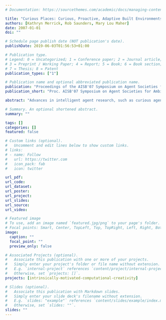 ```yaml
---
# Documentation: https://sourcethemes.com/academic/docs/managing-content/

title: "Curious Places: Curious, Proactive, Adaptive Built Environments"
authors: [Kathryn Merrick, Rob Saunders, Mary Lou Maher]
date: 2007-01-01
doi: ""

# Schedule page publish date (NOT publication's date).
publishDate: 2019-06-03T01:56:53+01:00

# Publication type.
# Legend: 0 = Uncategorized; 1 = Conference paper; 2 = Journal article;
# 3 = Preprint / Working Paper; 4 = Report; 5 = Book; 6 = Book section;
# 7 = Thesis; 8 = Patent
publication_types: ["1"]

# Publication name and optional abbreviated publication name.
publication: "Proceedings of the AISB'07 Symposium on Agent Societies for Ambient Intelligence, Newcastle"
publication_short: "Proc. AISB'07 Symposium on Agent Societies for Ambient Intelligence, Newcastle"

abstract: "Advances in intelligent agent research, such as curious agents and motivated learning agents, make possible a new kind of intelligent environment: a curious place. Previously, intelligent environment research has focused on developing reactive and interactive systems that control sensor and effector architectures, achieve context awareness and support human activities. This paper identifies the key attributes of curious places that differentiate them from existing intelligent environments and proposes new focus areas for intelligent environment research: proactive problem finding, life-long adaptability and enhancement of human activities. An example of a curious place application is discussed with emphasis on its adaptability and its potential to enhance human experiences."

# Summary. An optional shortened abstract.
summary: ""

tags: []
categories: []
featured: false

# Custom links (optional).
#   Uncomment and edit lines below to show custom links.
# links:
# - name: Follow
#   url: https://twitter.com
#   icon_pack: fab
#   icon: twitter

url_pdf:
url_code:
url_dataset:
url_poster:
url_project:
url_slides:
url_source:
url_video:

# Featured image
# To use, add an image named `featured.jpg/png` to your page's folder. 
# Focal points: Smart, Center, TopLeft, Top, TopRight, Left, Right, BottomLeft, Bottom, BottomRight.
image:
  caption: ""
  focal_point: ""
  preview_only: false

# Associated Projects (optional).
#   Associate this publication with one or more of your projects.
#   Simply enter your project's folder or file name without extension.
#   E.g. `internal-project` references `content/project/internal-project/index.md`.
#   Otherwise, set `projects: []`.
projects: [intrinsically-motivated-computational-creativity]

# Slides (optional).
#   Associate this publication with Markdown slides.
#   Simply enter your slide deck's filename without extension.
#   E.g. `slides: "example"` references `content/slides/example/index.md`.
#   Otherwise, set `slides: ""`.
slides: ""
---
```

